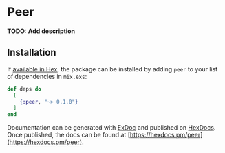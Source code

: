 # Peer

**TODO: Add description**

## Installation

If [available in Hex](https://hex.pm/docs/publish), the package can be installed
by adding `peer` to your list of dependencies in `mix.exs`:

```elixir
def deps do
  [
    {:peer, "~> 0.1.0"}
  ]
end
```

Documentation can be generated with [ExDoc](https://github.com/elixir-lang/ex_doc)
and published on [HexDocs](https://hexdocs.pm). Once published, the docs can
be found at [https://hexdocs.pm/peer](https://hexdocs.pm/peer).

